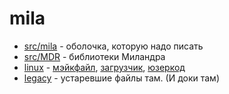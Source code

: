 mila
===========

+ [src/mila](src/mila) - оболочка, которую надо писать
+ [src/MDR](src/MDR) - библиотеки Миландра
+ [linux](linux) - [мэйкфайл](linux/Makefile), [загрузчик](linux/burner.sh), [юзеркод](linux/usercode.c)
+ [legacy](legacy) - устаревшие файлы там. (И доки там)
